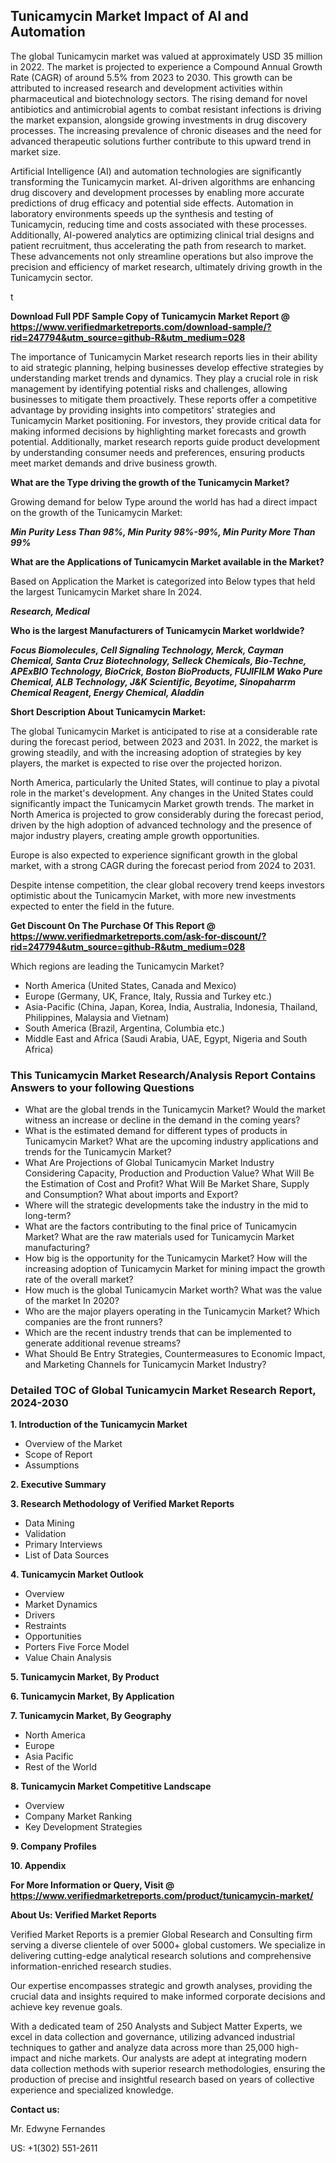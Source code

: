 <h2>Tunicamycin Market Impact of AI and Automation</h2><p>The global Tunicamycin market was valued at approximately USD 35 million in 2022. The market is projected to experience a Compound Annual Growth Rate (CAGR) of around 5.5% from 2023 to 2030. This growth can be attributed to increased research and development activities within pharmaceutical and biotechnology sectors. The rising demand for novel antibiotics and antimicrobial agents to combat resistant infections is driving the market expansion, alongside growing investments in drug discovery processes. The increasing prevalence of chronic diseases and the need for advanced therapeutic solutions further contribute to this upward trend in market size.</p><p>Artificial Intelligence (AI) and automation technologies are significantly transforming the Tunicamycin market. AI-driven algorithms are enhancing drug discovery and development processes by enabling more accurate predictions of drug efficacy and potential side effects. Automation in laboratory environments speeds up the synthesis and testing of Tunicamycin, reducing time and costs associated with these processes. Additionally, AI-powered analytics are optimizing clinical trial designs and patient recruitment, thus accelerating the path from research to market. These advancements not only streamline operations but also improve the precision and efficiency of market research, ultimately driving growth in the Tunicamycin sector.</p>t</p><p id="" class=""><strong>Download Full PDF Sample Copy of Tunicamycin Market Report @ <a href="https://www.verifiedmarketreports.com/download-sample/?rid=247794&utm_source=github-R&utm_medium=028" target="_blank">https://www.verifiedmarketreports.com/download-sample/?rid=247794&utm_source=github-R&utm_medium=028</a></strong></p><p>The importance of&nbsp;Tunicamycin Market research reports lies in their ability to aid strategic planning, helping businesses develop effective strategies by understanding market trends and dynamics. They play a crucial role in risk management by identifying potential risks and challenges, allowing businesses to mitigate them proactively. These reports offer a competitive advantage by providing insights into competitors' strategies and Tunicamycin Market positioning. For investors, they provide critical data for making informed decisions by highlighting market forecasts and growth potential. Additionally, market research reports guide product development by understanding consumer needs and preferences, ensuring products meet market demands and drive business growth.</p><p><strong>What are the&nbsp;Type driving the growth of the Tunicamycin Market?</strong></p><p id="" class="">Growing demand for below Type around the world has had a direct impact on the growth of the Tunicamycin Market:</p><em><strong>Min Purity Less Than 98%, Min Purity 98%-99%, Min Purity More Than 99%</strong></em></p><strong>What are the&nbsp;Applications&nbsp;of Tunicamycin Market available in the Market?</strong></p><p id="" class="">Based on Application the Market is categorized into Below types that held the largest Tunicamycin Market share In 2024.</p><em><strong>Research, Medical</strong></em></p><strong>Who is the largest Manufacturers of Tunicamycin Market worldwide?</strong></p><p><em><strong>Focus Biomolecules, Cell Signaling Technology, Merck, Cayman Chemical, Santa Cruz Biotechnology, Selleck Chemicals, Bio-Techne, APExBIO Technology, BioCrick, Boston BioProducts, FUJIFILM Wako Pure Chemical, ALB Technology, J&K Scientific, Beyotime, Sinopaharrm Chemical Reagent, Energy Chemical, Aladdin</strong></em></p><p id="" class=""><strong>Short Description About Tunicamycin Market:</strong></p><p>The global Tunicamycin Market is anticipated to rise at a considerable rate during the forecast period, between 2023 and 2031. In 2022, the market is growing steadily, and with the increasing adoption of strategies by key players, the market is expected to rise over the projected horizon.</p><p>North America, particularly the United States, will continue to play a pivotal role in the market's development. Any changes in the United States could significantly impact the Tunicamycin Market growth trends. The market in North America is projected to grow considerably during the forecast period, driven by the high adoption of advanced technology and the presence of major industry players, creating ample growth opportunities.</p><p>Europe is also expected to experience significant growth in the global market, with a strong CAGR during the forecast period from 2024 to 2031.</p><p>Despite intense competition, the clear global recovery trend keeps investors optimistic about the Tunicamycin Market, with more new investments expected to enter the field in the future.</p><p id="" class=""><strong>Get Discount On The Purchase Of This Report @ <a href="https://www.verifiedmarketreports.com/ask-for-discount/?rid=247794&utm_source=github-R&utm_medium=028" target="_blank">https://www.verifiedmarketreports.com/ask-for-discount/?rid=247794&utm_source=github-R&utm_medium=028</a></strong></p>Which regions are leading the Tunicamycin Market?</p><ul><li>North America (United States, Canada and Mexico)</li><li>Europe (Germany, UK, France, Italy, Russia and Turkey etc.)</li><li>Asia-Pacific (China, Japan, Korea, India, Australia, Indonesia, Thailand, Philippines, Malaysia and Vietnam)</li><li>South America (Brazil, Argentina, Columbia etc.)</li><li>Middle East and Africa (Saudi Arabia, UAE, Egypt, Nigeria and South Africa)</li></ul><h3 id="" class="">This Tunicamycin Market Research/Analysis Report Contains Answers to your following Questions</h3><ul><li>What are the global trends in the Tunicamycin Market? Would the market witness an increase or decline in the demand in the coming years?</li><li>What is the estimated demand for different types of products in Tunicamycin Market? What are the upcoming industry applications and trends for the Tunicamycin Market?</li><li>What Are Projections of Global Tunicamycin Market Industry Considering Capacity, Production and Production Value? What Will Be the Estimation of Cost and Profit? What Will Be Market Share, Supply and Consumption? What about imports and Export?</li><li>Where will the strategic developments take the industry in the mid to long-term?</li><li>What are the factors contributing to the final price of Tunicamycin Market? What are the raw materials used for Tunicamycin Market manufacturing?</li><li>How big is the opportunity for the Tunicamycin Market? How will the increasing adoption of Tunicamycin Market for mining impact the growth rate of the overall market?</li><li>How much is the global Tunicamycin Market worth? What was the value of the market In 2020?</li><li>Who are the major players operating in the Tunicamycin Market? Which companies are the front runners?</li><li>Which are the recent industry trends that can be implemented to generate additional revenue streams?</li><li>What Should Be Entry Strategies, Countermeasures to Economic Impact, and Marketing Channels for Tunicamycin Market Industry?</li></ul><h3 id="" class="">Detailed TOC of Global Tunicamycin Market Research Report, 2024-2030</h3><p id="" class=""><strong>1. Introduction of the Tunicamycin Market</strong></p><ul><li>Overview of the Market</li><li>Scope of Report</li><li>Assumptions</li></ul><p id="" class=""><strong>2. Executive Summary</strong></p><p id="" class=""><strong>3. Research Methodology of Verified Market Reports</strong></p><ul><li>Data Mining</li><li>Validation</li><li>Primary Interviews</li><li>List of Data Sources</li></ul><p id="" class=""><strong>4. Tunicamycin Market Outlook</strong></p><ul><li>Overview</li><li>Market Dynamics</li><li>Drivers</li><li>Restraints</li><li>Opportunities</li><li>Porters Five Force Model</li><li>Value Chain Analysis</li></ul><p id="" class=""><strong>5. Tunicamycin Market, By Product</strong></p><p id="" class=""><strong>6. Tunicamycin Market, By Application</strong></p><p id="" class=""><strong>7. Tunicamycin Market, By Geography</strong></p><ul><li>North America</li><li>Europe</li><li>Asia Pacific</li><li>Rest of the World</li></ul><p id="" class=""><strong>8. Tunicamycin Market Competitive Landscape</strong></p><ul><li>Overview</li><li>Company Market Ranking</li><li>Key Development Strategies</li></ul><p id="" class=""><strong>9. Company Profiles</strong></p><p id="" class=""><strong>10. Appendix</strong></p><p id="" class=""><strong>For More Information or Query, Visit @ <a href="https://www.verifiedmarketreports.com/product/tunicamycin-market/" target="_blank">https://www.verifiedmarketreports.com/product/tunicamycin-market/</a></strong></p><p id="" class=""><strong>About Us: Verified Market Reports</strong></p><p id="" class="">Verified Market Reports is a premier Global Research and Consulting firm serving a diverse clientele of over 5000+ global customers. We specialize in delivering cutting-edge analytical research solutions and comprehensive information-enriched research studies.</p><p id="" class="">Our expertise encompasses strategic and growth analyses, providing the crucial data and insights required to make informed corporate decisions and achieve key revenue goals.</p><p id="" class="">With a dedicated team of 250 Analysts and Subject Matter Experts, we excel in data collection and governance, utilizing advanced industrial techniques to gather and analyze data across more than 25,000 high-impact and niche markets. Our analysts are adept at integrating modern data collection methods with superior research methodologies, ensuring the production of precise and insightful research based on years of collective experience and specialized knowledge.</p><p id="" class=""><strong>Contact us:</strong></p><p id="" class="">Mr. Edwyne Fernandes</p><p id="" class="">US: +1(302) 551-2611</p>